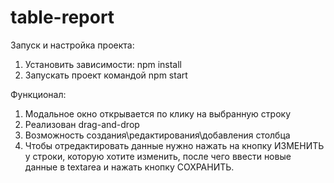 # table-report

  Запуск и настройка проекта:
  1) Установить зависимости: npm install
  2) Запускать проект командой npm start
  
  Функционал:
  1) Модальное окно открывается по клику на выбранную строку
  2) Реализован drag-and-drop
  3) Возможность создания\редактирования\добавления столбца
  4) Чтобы отредактировать данные нужно нажать на кнопку ИЗМЕНИТЬ у строки, которую хотите изменить, после чего ввести новые данные в textarea и нажать кнопку СОХРАНИТЬ.
  
